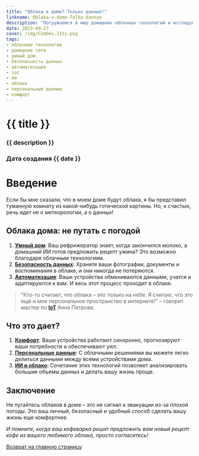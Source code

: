 ```yaml
---
title: "Облака в доме? Только данные!"
linkname: Oblaka-v-dome-Tolko-dannye
description: "Погружаемся в мир домашних облачных технологий и исследуем, как они могут сделать вашу жизнь проще и комфортнее."
date: 2023-09-27
cover: /img/ComDev.11ty.png
tags:
- облачные технологии
- домашние сети
- умный дом
- безопасность данных
- автоматизация
- iot
- ии
- облако
- персональные данные
- комфорт
---
```


# {{ title }}
### {{ description }}
### Дата создания {{ date }}

# Введение
Если бы мне сказали, что в моем доме будут облака, я бы представил туманную комнату из какой-нибудь готической картины. Но, к счастью, речь идет не о метеорологии, а о данных!

## Облака дома: не путать с погодой

1. **[Умный дом](/)**: Ваш рефрижератор знает, когда закончился молоко, а домашний ИИ готов предложить рецепт ужина? Это возможно благодаря облачным технологиям.
2. **[Безопасность данных](/)**: Храните ваши фотографии, документы и воспоминания в облаке, и они никогда не потеряются.
3. **[Автоматизация](/)**: Ваши устройства обмениваются данными, учатся и адаптируются к вам. И весь этот процесс проходит в облаке.

> "Кто-то считает, что облака – это только на небе. Я считаю, что это ещё и мое персональное пространство в интернете!" – говорит мастер по **[IoT](/)** Анна Петрова.

## Что это дает?

1. **[Комфорт](/)**: Ваши устройства работают синхронно, прогнозируют ваши потребности и обеспечивают уют.
2. **[Персональные данные](/)**: С облачными решениями вы можете легко делиться данными между всеми устройствами дома.
3. **[ИИ и облако](/)**: Сочетание этих технологий позволяет анализировать большие объемы данных и делать вашу жизнь проще.

## Заключение
Не пугайтесь облаков в доме – это не сигнал к эвакуации из-за плохой погоды. Это ваш личный, безопасный и удобный способ сделать вашу жизнь еще комфортнее. 

_И помните, когда ваш кофеварка решит предложить вам новый рецепт кофе из вашего любимого облака, просто согласитесь!_

[Возврат на главную страницу](/)
